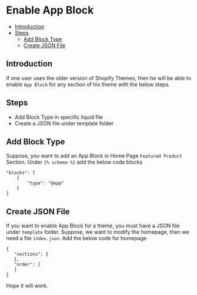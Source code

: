 # Enable App Block

- [Introduction](#introduction)
- [Steps](#steps)
    - [Add Block Type](#add-block-type)
    - [Create JSON File](#create-json-file)

<a name="introduction"></a>
## Introduction

If one user uses the older version of Shopify Themes, then he will be able to enable `App Block` for any section of his theme with the below steps. 

<a name="steps"></a>
## Steps
 - Add Block Type in specific liquid file
 - Create a JSON file under template folder

<a name="add-block-type"></a>
## Add Block Type

Suppose, you want to add an App Block in Home Page `Featured Product` Section. Under `{% schema %}` add the below code blocks
```
"blocks": [
    {
        "type": "@app"
    }
]
```
<a name="create-json-file"></a>
## Create JSON File

If you want to enable App Block for a theme, you must have a JSON file under `template` folder. Suppose, we want to modify the homepage, then we need a file `index.json`. Add the below code for homepage

```
{
   "sections": {
   },
   "order": [
   ]
}
```

Hope it will work. 

